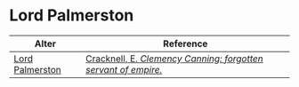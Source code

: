 # Lord Palmerston
| Alter  | Reference|
| ------------- |------------- |
| [Lord Palmerston](https://github.com/altealo/LordPalmerston/blob/master/README.md)  |[Cracknell, E. *Clemency Canning: forgotten servant of empire.*](https://www.stgeorges-windsor.org/clemency-canning-forgotten-servant-of-empire/)|
